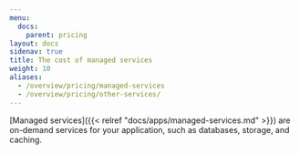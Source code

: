 ```yaml
---
menu:
  docs:
    parent: pricing
layout: docs
sidenav: true
title: The cost of managed services
weight: 10
aliases:
  - /overview/pricing/managed-services
  - /overview/pricing/other-services/
---
```


[Managed services]({{< relref "docs/apps/managed-services.md" >}}) are on-demand services for your application, such as databases, storage, and caching.
